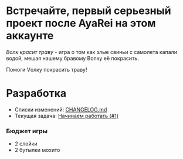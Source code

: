 # Встречайте, первый серьезный проект после AyaRei на этом аккаунте
_*Волк красит траву*_ - игра о том как злые свиньи с самолета капали водой, мешая нашему бравому Волку её покрасить.

Помоги Vолку покрасить траву!

# Разработка
- Списки изменений: [CHANGELOG.md](https://github.com/dttric/electronica2/blob/main/CHANGELOG.md)
- Текущая задача: [Начинаем работать (#1)](https://github.com/dttric/electronica2/issues/1)

### Бюджет игры
- 2 слойки
- 2 бутылки мохито
